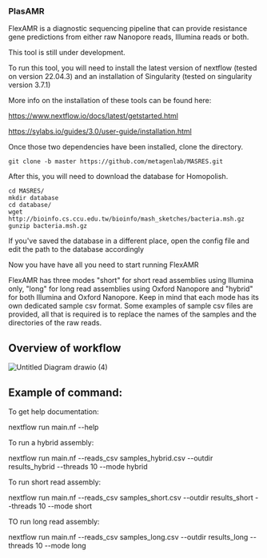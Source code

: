 ### PlasAMR

FlexAMR is a diagnostic sequencing pipeline that can provide resistance gene predictions from either raw Nanopore reads, Illumina reads or both.

This tool is still under development.

To run this tool, you will need to install the latest version of nextflow (tested on version 22.04.3) and an installation of Singularity (tested on singularity version 3.7.1)

More info on the installation of these tools can be found here:

https://www.nextflow.io/docs/latest/getstarted.html

https://sylabs.io/guides/3.0/user-guide/installation.html

Once those two dependencies have been installed, clone the directory. 

```
git clone -b master https://github.com/metagenlab/MASRES.git

```

After this, you will need to download the database for Homopolish.

```
cd MASRES/
mkdir database
cd database/
wget http://bioinfo.cs.ccu.edu.tw/bioinfo/mash_sketches/bacteria.msh.gz
gunzip bacteria.msh.gz
```
If you've saved the database in a different place, open the config file and edit the path to the database accordingly

Now you have have all you need to start running FlexAMR

FlexAMR has three modes "short" for short read assemblies using Illumina only, "long" for long read assemblies using Oxford Nanopore and
"hybrid" for both Illumina and Oxford Nanopore. Keep in mind that each mode has its own dedicated sample csv format. Some examples of sample csv files 
are provided, all that is required is to replace the names of the samples and the directories of the raw reads.

## Overview of workflow
![Untitled Diagram drawio (4)](https://user-images.githubusercontent.com/70012389/172053345-35fc312a-5ada-4cab-8a62-9aa6ad447d02.png)


## Example of command:

To get help documentation:

nextflow run main.nf --help

To run a hybrid assembly:

nextflow run main.nf --reads_csv samples_hybrid.csv --outdir results_hybrid --threads 10 --mode hybrid

To run short read assembly:

nextflow run main.nf --reads_csv samples_short.csv --outdir results_short --threads 10 --mode short

TO run long read assembly:

nextflow run main.nf --reads_csv samples_long.csv --outdir results_long --threads 10 --mode long
